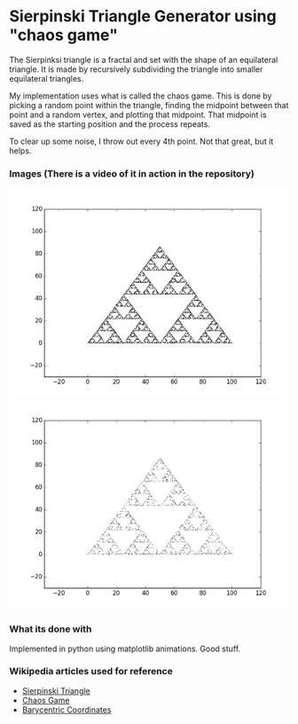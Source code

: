 # Sierpinski Triangle Generator using "chaos game"

The Sierpinksi triangle is a fractal and set with the shape of an equilateral triangle. It is made by recursively subdividing the triangle into smaller equilateral triangles. 

My implementation uses what is called the chaos game. This is done by picking a random point within the triangle, finding the midpoint between that point and a random vertex, and plotting that midpoint. That midpoint is saved as the starting position and the process repeats. 

To clear up some noise, I throw out every 4th point. Not that great, but it helps. 
### Images (There is a video of it in action in the repository)
![Best Pixel](/best_chaos.png)
![Ok Pixel](/lots_of_dots.png)

### What its done with
Implemented in python using matplotlib animations. Good stuff. 

### Wikipedia articles used for reference 
* [Sierpinski Triangle](https://en.wikipedia.org/wiki/Sierpinski_triangle)
* [Chaos Game](https://en.wikipedia.org/wiki/Chaos_game)
* [Barycentric Coordinates](https://en.wikipedia.org/wiki/Barycentric_coordinate_system)
